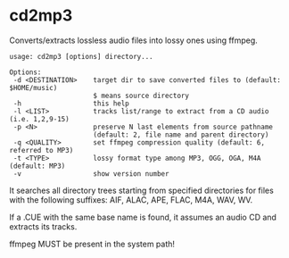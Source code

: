 cd2mp3
======

Converts/extracts lossless audio files into lossy ones using ffmpeg.

```
usage: cd2mp3 [options] directory...

Options:
 -d <DESTINATION>    target dir to save converted files to (default: $HOME/music)
                     $ means source directory
 -h                  this help
 -l <LIST>           tracks list/range to extract from a CD audio (i.e. 1,2,9-15)
 -p <N>              preserve N last elements from source pathname
                     (default: 2, file name and parent directory)
 -q <QUALITY>        set ffmpeg compression quality (default: 6, referred to MP3)
 -t <TYPE>           lossy format type among MP3, OGG, OGA, M4A (default: MP3)
 -v                  show version number
```

It searches all directory trees starting from specified directories for files with the following suffixes: AIF, ALAC, APE, FLAC, M4A, WAV, WV.

If a .CUE with the same base name is found, it assumes an audio CD and extracts its tracks.

ffmpeg MUST be present in the system path!
